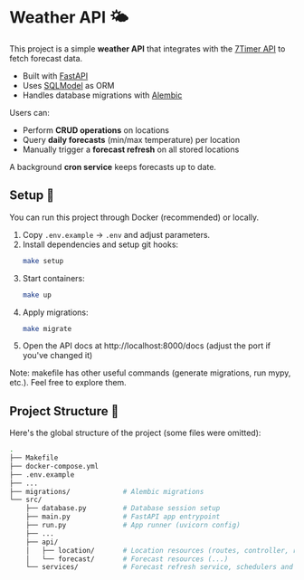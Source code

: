 
# Weather API 🌤️

This project is a simple **weather API** that integrates with the [7Timer API](http://www.7timer.info/) to fetch forecast data.

- Built with [FastAPI](https://fastapi.tiangolo.com/)
- Uses [SQLModel](https://sqlmodel.tiangolo.com/) as ORM
- Handles database migrations with [Alembic](https://alembic.sqlalchemy.org/)

Users can:

- Perform **CRUD operations** on locations
- Query **daily forecasts** (min/max temperature) per location
- Manually trigger a **forecast refresh** on all stored locations

A background **cron service** keeps forecasts up to date.

## Setup 🚀

You can run this project through Docker (recommended) or locally.

1. Copy `.env.example` → `.env` and adjust parameters.
2. Install dependencies and setup git hooks:
    ```bash
    make setup
    ````
3. Start containers:
   ```bash
   make up
   ````
4. Apply migrations:
   ```bash
   make migrate
   ```
5. Open the API docs at http://localhost:8000/docs (adjust the port if you've changed it)

Note: makefile has other useful commands (generate migrations, run mypy, etc.). Feel free to explore them.

## Project Structure 📂

Here's the global structure of the project (some files were omitted):

```bash
.
├── Makefile
├── docker-compose.yml
├── .env.example
├── ...
├── migrations/             # Alembic migrations
└── src/
    ├── database.py         # Database session setup
    ├── main.py             # FastAPI app entrypoint
    ├── run.py              # App runner (uvicorn config)
    ├── ...
    ├── api/
    │   ├── location/       # Location resources (routes, controller, repo, schemas, models, entities, exceptions)
    │   └── forecast/       # Forecast resources (...)
    └── services/           # Forecast refresh service, schedulers and 7timer client
```
